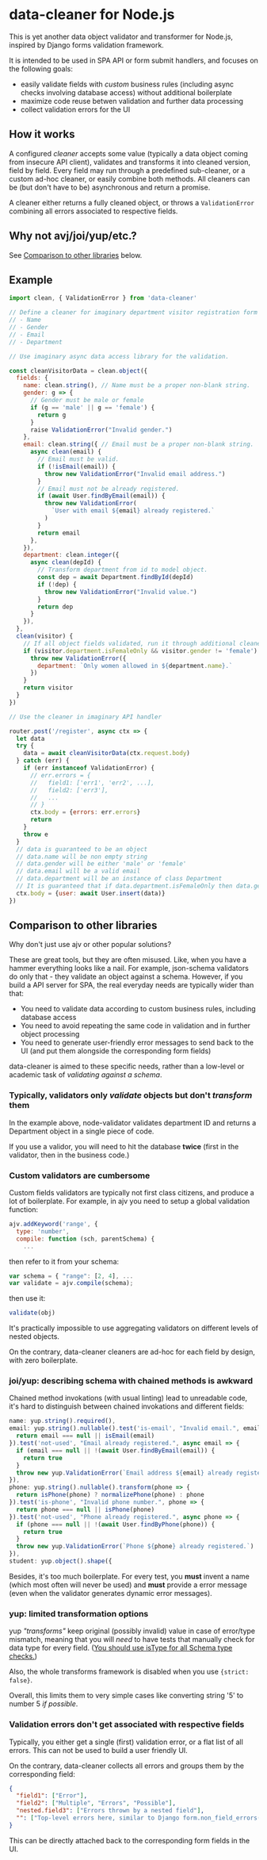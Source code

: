 # data-cleaner for Node.js

This is yet another data object validator and transformer for Node.js, inspired by Django forms validation framework.

It is intended to be used in SPA API or form submit handlers, and focuses on the following goals:

* easily validate fields with *custom* business rules (including async checks involving database access) without additional boilerplate
* maximize code reuse betwen validation and further data processing
* collect validation errors for the UI

## How it works

A configured *cleaner* accepts some value (typically a data object coming from insecure API client), validates and transforms it into cleaned version, field by field. Every field may run through a predefined sub-cleaner, or a custom ad-hoc cleaner, or easily combine both methods. All cleaners can be (but don't have to be) asynchronous and return a promise.

A cleaner either returns a fully cleaned object, or throws a `ValidationError` combining all errors associated to respective fields.

## Why not avj/joi/yup/etc.?

See [Comparison to other libraries](#comparison-to-other-libraries) below.

## Example

```js
import clean, { ValidationError } from 'data-cleaner'

// Define a cleaner for imaginary department visitor registration form with fields:
// - Name
// - Gender
// - Email
// - Department

// Use imaginary async data access library for the validation.

const cleanVisitorData = clean.object({
  fields: {
    name: clean.string(), // Name must be a proper non-blank string.
    gender: g => {
      // Gender must be male or female
      if (g == 'male' || g == 'female') {
        return g
      }
      raise ValidationError("Invalid gender.")
    },
    email: clean.string({ // Email must be a proper non-blank string.
      async clean(email) {
        // Email must be valid.
        if (!isEmail(email)) {
          throw new ValidationError("Invalid email address.")
        }
        // Email must not be already registered.
        if (await User.findByEmail(email)) {
          throw new ValidationError(
            `User with email ${email} already registered.`
          )
        }
        return email
      },
    }),
    department: clean.integer({
      async clean(depId) {
        // Transform department from id to model object.
        const dep = await Department.findById(depId)
        if (!dep) {
          throw new ValidationError("Invalid value.")
        }
        return dep
      }
    }),
  },
  clean(visitor) {
    // If all object fields validated, run it through additional cleaner.
    if (visitor.department.isFemaleOnly && visitor.gender != 'female') {
      throw new ValidationError({
        department: `Only women allowed in ${department.name}.`
      })
    }
    return visitor
  }
})

// Use the cleaner in imaginary API handler

router.post('/register', async ctx => {
  let data
  try {
    data = await cleanVisitorData(ctx.request.body)
  } catch (err) {
    if (err instanceof ValidationError) {
      // err.errors = {
      //   field1: ['err1', 'err2', ...],
      //   field2: ['err3'],
      //   ...
      // }
      ctx.body = {errors: err.errors}
      return
    }
    throw e
  }
  // data is guaranteed to be an object
  // data.name will be non empty string
  // data.gender will be either 'male' or 'female'
  // data.email will be a valid email
  // data.department will be an instance of class Department
  // It is guaranteed that if data.department.isFemaleOnly then data.gender is 'female'
  ctx.body = {user: await User.insert(data)}
})
```

## Comparison to other libraries

Why don't just use ajv or other popular solutions?

These are great tools, but they are often misused. Like, when you have a hammer everything looks like a nail. For example, json-schema validators do only that - they validate an object against a schema. However, if you build a API server for SPA, the real everyday needs are typically wider than that:

* You need to validate data according to custom business rules, including database access
* You need to avoid repeating the same code in validation and in further object processing
* You need to generate user-friendly error messages to send back to the UI (and put them alongside the corresponding form fields)

data-cleaner is aimed to these specific needs, rather than a low-level or academic task of *validating against a schema*.

### Typically, validators only *validate* objects but don't *transform* them

In the example above, node-validator validates department ID and returns a Department object in a single piece of code.

If you use a validor, you will need to hit the database **twice** (first in the validator, then in the business code.)

### Custom validators are cumbersome

Custom fields validators are typically not first class citizens, and produce a lot of boilerplate. For example, in ajv you need to setup a global validation function:

```js
ajv.addKeyword('range', {
  type: 'number',
  compile: function (sch, parentSchema) {
    ...
```

then refer to it from your schema:

```js
var schema = { "range": [2, 4], ...
var validate = ajv.compile(schema);
```

then use it:

```js
validate(obj)
```

It's practically impossible to use aggregating validators on different levels of nested objects.

On the contrary, data-cleaner cleaners are ad-hoc for each field by design, with zero boilerplate.

### joi/yup: describing schema with chained methods is awkward

Chained method invokations (with usual linting) lead to unreadable code, it's hard to distinguish between chained invokations and different fields:

```js
name: yup.string().required(),
email: yup.string().nullable().test('is-email', "Invalid email.", email => {
  return email === null || isEmail(email)
}).test('not-used', "Email already registered.", async email => {
  if (email === null || !(await User.findByEmail(email)) {
    return true
  }
  throw new yup.ValidationError(`Email address ${email} already registered.`)
}),
phone: yup.string().nullable().transform(phone => {
  return isPhone(phone) ? normalizePhone(phone) : phone
}).test('is-phone', "Invalid phone number.", phone => {
  return phone === null || isPhone(phone)
}).test('not-used', "Phone already registered.", async phone => {
  if (phone === null || !(await User.findByPhone(phone)) {
    return true
  }
  throw new yup.ValidationError(`Phone ${phone} already registered.`)
}),
student: yup.object().shape({
```

Besides, it's too much boilerplate. For every test, you **must** invent a name (which most often will never be used) and **must** provide a error message (even when the validator generates dynamic error messages).

### yup: limited transformation options

yup *"transforms"* keep original (possibly invalid) value in case of error/type mismatch, meaning that you will *need* to have tests that manually check for data type for every field. ([You should use isType for all Schema type checks.](https://github.com/jquense/yup#mixedistypevalue-any-boolean))

Also, the whole transforms framework is disabled when you use `{strict: false}`.

Overall, this limits them to very simple cases like converting string '5' to number 5 *if possible*.

### Validation errors don't get associated with respective fields

Typically, you either get a single (first) validation error, or a flat list of all errors. This can not be used to build a user friendly UI.

On the contrary, data-cleaner collects all errors and groups them by the corresponding field:

```json
{
  "field1": ["Error"],
  "field2": ["Multiple", "Errors", "Possible"],
  "nested.field3": ["Errors thrown by a nested field"],
  "": ["Top-level errors here, similar to Django form.non_field_errors()"],
}
```

This can be directly attached back to the corresponding form fields in the UI.
